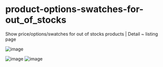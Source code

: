 # product-options-swatches-for-out_of_stocks
Show price/options/swatches for out of stocks products | Detail ~ listing page

![image](https://user-images.githubusercontent.com/117756332/200859645-ee7be2c5-3338-4096-ba27-67cd35f57dd9.png)

![image](https://user-images.githubusercontent.com/117756332/200859745-44c90b8b-9864-4100-9507-1772d11618cf.png)
![image](https://user-images.githubusercontent.com/117756332/200859797-9de90410-d841-4b2e-815a-cc1e536b9a61.png)

